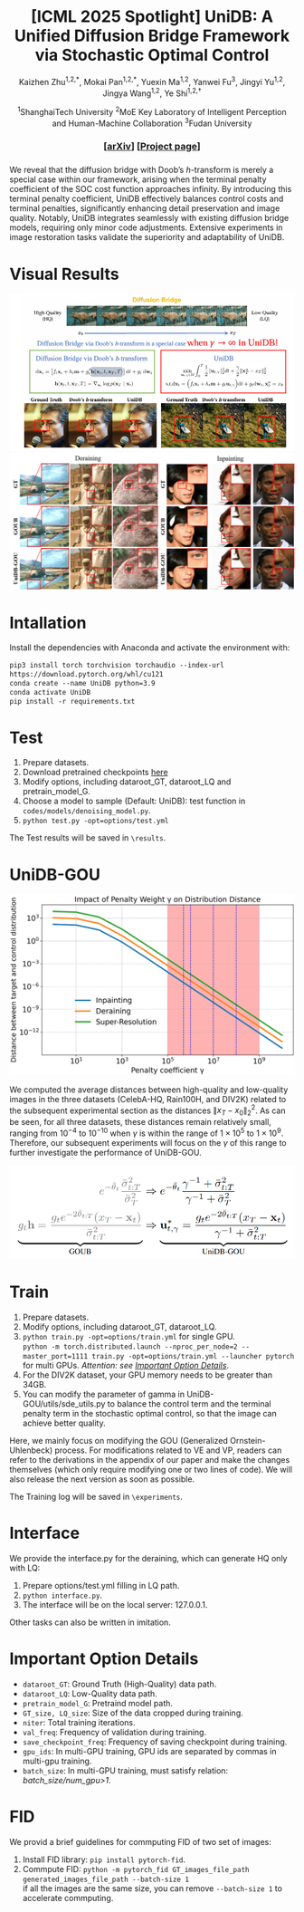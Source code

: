 <h1 align="center"> [ICML 2025 Spotlight] UniDB: A Unified Diffusion Bridge Framework via Stochastic Optimal Control</h1>

<div align="center">
  Kaizhen Zhu<sup>1,2,*</sup>, Mokai Pan<sup>1,2,*</sup>, Yuexin Ma<sup>1,2</sup>, Yanwei Fu<sup>3</sup>, Jingyi Yu<sup>1,2</sup>, Jingya Wang<sup>1,2</sup>, Ye Shi<sup>1,2,†</sup>

  <sup>1</sup>ShanghaiTech University
  <sup>2</sup>MoE Key Laboratory of Intelligent Perception and Human-Machine Collaboration
  <sup>3</sup>Fudan University



</div>
<h3 align="center"> [<a href="https://arxiv.org/pdf/2502.05749">arXiv</a>] [<a href="https://unidb-soc.github.io/UniDB_page/">Project page</a>]</h3>


</div>
<h3 align="center"> </h3>



We reveal that the diffusion bridge with Doob’s $h$-transform is merely a special case within our framework, arising when the terminal penalty coefficient of the SOC cost function approaches infinity. By introducing this terminal penalty coefficient, UniDB effectively balances control costs and terminal penalties, significantly enhancing detail preservation and image quality. Notably, UniDB integrates seamlessly with existing diffusion bridge models, requiring only minor code adjustments. Extensive experiments in image restoration tasks validate the superiority and adaptability of UniDB. 

# Visual Results
<div align="center">
    <img src="figs/1.png" alt="Framework">
</div>

<div align="center">
    <img src="figs/combine.png" alt="Framework">
</div>



# Intallation
Install the dependencies with Anaconda and activate the environment with:

    pip3 install torch torchvision torchaudio --index-url https://download.pytorch.org/whl/cu121
    conda create --name UniDB python=3.9
    conda activate UniDB
    pip install -r requirements.txt

# Test
1. Prepare datasets.
2. Download pretrained checkpoints [here](https://drive.google.com/drive/folders/192X46xuCcPyZrGPDHlUFfug1ggRKyhFn?usp=sharing)
3. Modify options, including dataroot_GT, dataroot_LQ and pretrain_model_G.
4. Choose a model to sample (Default: UniDB): test function in `codes/models/denoising_model.py`.
5. `python test.py -opt=options/test.yml`

The Test results will be saved in `\results`.


# UniDB-GOU
<div align="center">
    <img src="figs/r.png" alt="Framework">
</div>

We computed the average distances between high-quality and low-quality images in the three datasets (CelebA-HQ, Rain100H, and DIV2K) related to the subsequent experimental section as the distances $\| x_T - x_0 \|^2_2$. As can be seen, for all three datasets, these distances remain relatively small, ranging from $10^{-4}$ to $10^{-10}$ when $\gamma$ is within the range of $1\times10^5$ to $1\times10^9$. Therefore, our subsequent experiments will focus on the $\gamma$ of this range to further investigate the performance of UniDB-GOU. 


<div align="center">
    <img src="figs/UniDB-GOU.png" alt="Framework">
</div>

# Train
1. Prepare datasets.
2. Modify options, including dataroot_GT, dataroot_LQ.
3. `python train.py -opt=options/train.yml` for single GPU.<br> `python -m torch.distributed.launch --nproc_per_node=2 --master_port=1111 train.py -opt=options/train.yml --launcher pytorch` for multi GPUs. *Attention: see [Important Option Details](#important-option-details)*.
4. For the DIV2K dataset, your GPU memory needs to be greater than 34GB. 
5. You can modify the parameter of gamma in UniDB-GOU/utils/sde_utils.py to balance the control term and the terminal penalty term in the stochastic optimal control, so that the image can achieve better quality.





Here, we mainly focus on modifying the GOU (Generalized Ornstein-Uhlenbeck) process. For modifications related to VE and VP, readers can refer to the derivations in the appendix of our paper and make the changes themselves (which only require modifying one or two lines of code). We will also release the next version as soon as possible.

The Training log will be saved in `\experiments`.

# Interface
We provide the interface.py for the deraining, which can generate HQ only with LQ:
1. Prepare options/test.yml filling in LQ path.
2. `python interface.py`.
3. The interface will be on the local server: 127.0.0.1.

Other tasks can also be written in imitation.

# Important Option Details
* `dataroot_GT`: Ground Truth (High-Quality) data path.
* `dataroot_LQ`: Low-Quality data path.
* `pretrain_model_G`: Pretraind model path.
* `GT_size, LQ_size`: Size of the data cropped during training.
* `niter`: Total training iterations.
* `val_freq`: Frequency of validation during training.
* `save_checkpoint_freq`: Frequency of saving checkpoint during training.
* `gpu_ids`: In multi-GPU training, GPU ids are separated by commas in multi-gpu training.
* `batch_size`: In multi-GPU training, must satisfy relation: *batch_size/num_gpu>1*.

# FID
We provid a brief guidelines for commputing FID of two set of images:

1. Install FID library: `pip install pytorch-fid`.
2. Commpute FID: `python -m pytorch_fid GT_images_file_path generated_images_file_path --batch-size 1`<br>if all the images are the same size, you can remove `--batch-size 1` to accelerate commputing.
